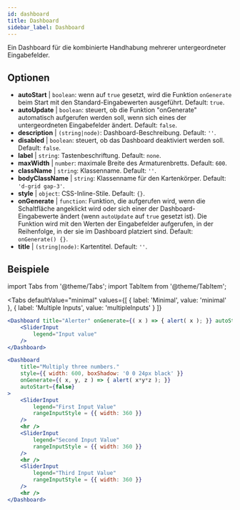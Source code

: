 ```yaml
--- 
id: dashboard 
title: Dashboard
sidebar_label: Dashboard 
---
```


Ein Dashboard für die kombinierte Handhabung mehrerer untergeordneter Eingabefelder.

## Optionen

* __autoStart__ | `boolean`: wenn auf `true` gesetzt, wird die Funktion `onGenerate` beim Start mit den Standard-Eingabewerten ausgeführt. Default: `true`.
* __autoUpdate__ | `boolean`: steuert, ob die Funktion "onGenerate" automatisch aufgerufen werden soll, wenn sich eines der untergeordneten Eingabefelder ändert. Default: `false`.
* __description__ | `(string|node)`: Dashboard-Beschreibung. Default: `''`.
* __disabled__ | `boolean`: steuert, ob das Dashboard deaktiviert werden soll. Default: `false`.
* __label__ | `string`: Tastenbeschriftung. Default: `none`.
* __maxWidth__ | `number`: maximale Breite des Armaturenbretts. Default: `600`.
* __className__ | `string`: Klassenname. Default: `''`.
* __bodyClassName__ | `string`: Klassenname für den Kartenkörper. Default: `'d-grid gap-3'`.
* __style__ | `object`: CSS-Inline-Stile. Default: `{}`.
* __onGenerate__ | `function`: Funktion, die aufgerufen wird, wenn die Schaltfläche angeklickt wird oder sich einer der Dashboard-Eingabewerte ändert (wenn `autoUpdate` auf `true` gesetzt ist). Die Funktion wird mit den Werten der Eingabefelder aufgerufen, in der Reihenfolge, in der sie im Dashboard platziert sind. Default: `onGenerate() {}`.
* __title__ | `(string|node)`: Kartentitel. Default: `''`.


## Beispiele

import Tabs from '@theme/Tabs';
import TabItem from '@theme/TabItem';

<Tabs
    defaultValue="minimal"
    values={[
        { label: 'Minimal', value: 'minimal' },
        { label: 'Multiple Inputs', value: 'multipleInputs' }
    ]}
>

<TabItem value="minimal"> 

```jsx live
<Dashboard title="Alerter" onGenerate={( x ) => { alert( x ); }} autoStart={false} >
    <SliderInput
        legend="Input value"
    />
</Dashboard>
```

</TabItem>

<TabItem value="multipleInputs" > 

```jsx live
<Dashboard 
    title="Multiply three numbers."
    style={{ width: 600, boxShadow: '0 0 24px black' }}
    onGenerate={( x, y, z ) => { alert( x*y*z ); }} 
    autoStart={false} 
>
    <SliderInput
        legend="First Input Value"
        rangeInputStyle = {{ width: 360 }}
    />
    <hr />
    <SliderInput
        legend="Second Input Value"
        rangeInputStyle = {{ width: 360 }}
    />
    <hr />
    <SliderInput
        legend="Third Input Value"
        rangeInputStyle = {{ width: 360 }}
    />
    <hr />
</Dashboard>
```

</TabItem>

</Tabs>
